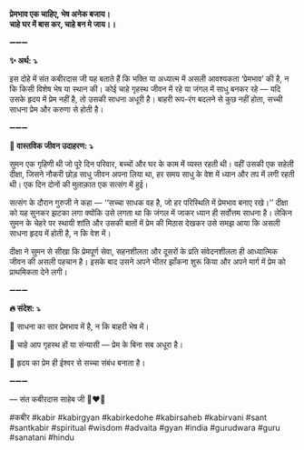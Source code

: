 **प्रेमभाव एक चाहिए, भेष अनेक बजाय।**\
**चाहे घर में बास कर, चाहे बन मे जाय।।**

➖➖➖

**✨ अर्थ: ⤵**

इस दोहे में संत कबीरदास जी यह बताते हैं कि भक्ति या अध्यात्म में असली आवश्यकता ‘प्रेमभाव’ की है, न कि किसी विशेष भेष या स्थान की। कोई चाहे गृहस्थ जीवन में रहे या जंगल में साधु बनकर रहे — यदि उसके हृदय में प्रेम नहीं है, तो उसकी साधना अधूरी है। बाहरी रूप-रंग बदलने से कुछ नहीं होता, सच्ची साधना प्रेम और करुणा से होती है।

➖➖➖

**🌾 वास्तविक जीवन उदाहरण: ⤵**

सुमन एक गृहिणी थी जो पूरे दिन परिवार, बच्चों और घर के काम में व्यस्त रहती थी। वहीं उसकी एक सहेली दीक्षा, जिसने नौकरी छोड़ साधु जीवन अपना लिया था, हर समय साधु के वेश में ध्यान और तप में लगी रहती थी। एक दिन दोनों की मुलाक़ात एक सत्संग में हुई।

सत्संग के दौरान गुरुजी ने कहा — ‘‘सच्चा साधक वह है, जो हर परिस्थिति में प्रेमभाव बनाए रखे।’’ दीक्षा को यह सुनकर झटका लगा क्योंकि उसे लगता था कि जंगल में जाकर ध्यान ही सर्वोत्तम साधना है। लेकिन सुमन के चेहरे पर स्थायी शांति और उसकी बातों में प्रेम की मिठास देखकर उसे समझ आया कि असली साधना हृदय में होती है, न कि वेश में।

दीक्षा ने सुमन से सीखा कि प्रेमपूर्ण सेवा, सहनशीलता और दूसरों के प्रति संवेदनशीलता ही आध्यात्मिक जीवन की असली पहचान है। इसके बाद उसने अपने भीतर झाँकना शुरू किया और अपने मार्ग में प्रेम को प्राथमिकता देने लगी।

➖➖➖

**🔥 संदेश: ⤵**

📌 साधना का सार प्रेमभाव में है, न कि बाहरी भेष में।

📌 चाहे आप गृहस्थ हों या संन्यासी — प्रेम के बिना सब अधूरा है।

📌 हृदय का प्रेम ही ईश्वर से सच्चा संबंध बनाता है।

➖➖➖

— संत कबीरदास साहेब जी 🙏❤️💯

#कबीर #kabir #kabirgyan #kabirkedohe #kabirsaheb #kabirvani #sant #santkabir #spiritual #wisdom #advaita #gyan #india #gurudwara #guru #sanatani #hindu
